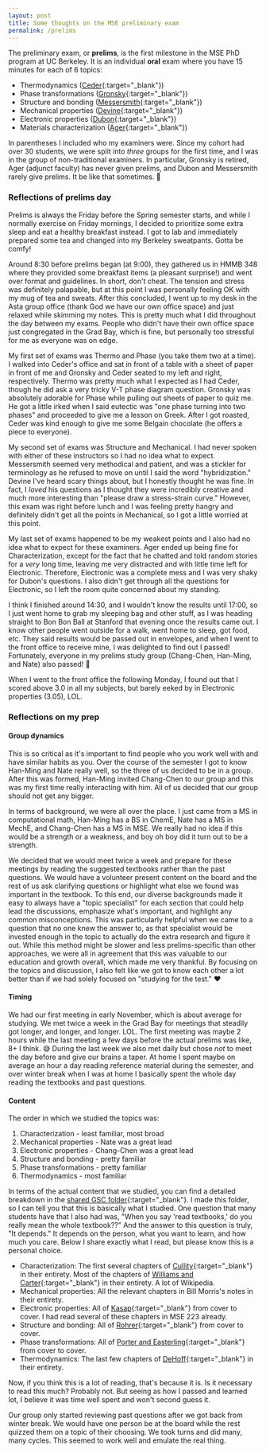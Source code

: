 ```yaml
---
layout: post
title: Some thoughts on the MSE preliminary exam
permalink: /prelims
---
```


The preliminary exam, or **prelims**, is the first milestone in the MSE PhD program at UC Berkeley. 
It is an individual **oral** exam where you have 15 minutes for each of 6 topics:   

* Thermodynamics ([Ceder](https://mse.berkeley.edu/people_new/ceder/){:target="_blank"})
* Phase transformations ([Gronsky](https://mse.berkeley.edu/people_new/gronsky/){:target="_blank"})
* Structure and bonding ([Messersmith](https://mse.berkeley.edu/people_new/messersmith/){:target="_blank"})
* Mechanical properties ([Devine](https://mse.berkeley.edu/people_new/devine/){:target="_blank"})
* Electronic properties ([Dubon](https://mse.berkeley.edu/people_new/oscar-dubon/){:target="_blank"})
* Materials characterization ([Ager](https://mse.berkeley.edu/people_new/ager/){:target="_blank"})

In parentheses I included who my examiners were. Since my cohort had over 30 students, we were split into *three* groups for the first time, and I was in the group of non-traditional examiners.
In particular, Gronsky is retired, Ager (adjunct faculty) has never given prelims, and Dubon and Messersmith rarely give prelims.
It be like that sometimes. 🤷

### Reflections of prelims day

Prelims is always the Friday before the Spring semester starts, and while I normally exercise on Friday mornings, I decided to prioritize some extra sleep and eat a healthy breakfast instead.
I got to lab and immediately prepared some tea and changed into my Berkeley sweatpants. Gotta be comfy!

Around 8:30 before prelims began (at 9:00), they gathered us in HMMB 348 where they provided some breakfast items (a pleasant surprise!) and went over format and guidelines. 
In short, don't cheat. 
The tension and stress was definitely palapable, but at this point I was personally feeling OK with my mug of tea and sweats.
After this concluded, I went up to my desk in the Asta group office (thank God we have our own office space) and just relaxed while skimming my notes.
This is pretty much what I did throughout the day between my exams. 
People who didn't have their own office space just congregated in the Grad Bay, which is fine, but personally too stressful for me as everyone was on edge.

My first set of exams was Thermo and Phase (you take them two at a time). 
I walked into Ceder's office and sat in front of a table with a sheet of paper in front of me and Gronsky and Ceder seated to my left and right, respectively.
Thermo was pretty much what I expected as I had Ceder, though he did ask a very tricky V-T phase diagram question. 
Gronsky was absolutely adorable for Phase while pulling out sheets of paper to quiz me.
He got a little irked when I said eutectic was "one phase turning into two phases" and proceeded to give me a lesson on Greek.
After I got roasted, Ceder was kind enough to give me some Belgain chocolate (he offers a piece to everyone).

My second set of exams was Structure and Mechanical.
I had never spoken with either of these instructors so I had no idea what to expect.
Messersmith seemed very methodical and patient, and was a stickler for terminology as he refused to move on until I said the word "hybridization."
Devine I've heard scary things about, but I honestly thought he was fine. In fact, I *loved* his questions as I thought they were incredibly creative and much more interesting than "please draw a stress-strain curve."
However, this exam was right before lunch and I was feeling pretty hangry and definitely didn't get all the points in Mechanical, so I got a little worried at this point.

My last set of exams happened to be my weakest points and I also had no idea what to expect for these examiners.
Ager ended up being fine for Characterization, except for the fact that he chatted and told random stories for a *very* long time, leaving me very distracted and with little time left for Electronic.
Therefore, Electronic was a complete mess and I was very shaky for Dubon's questions.
I also didn't get through all the questions for Electronic, so I left the room quite concerned about my standing.

I think I finished around 14:30, and I wouldn't know the results until 17:00, so I just went home to grab my sleeping bag and other stuff, as I was heading straight to Bon Bon Ball at Stanford that evening once the results came out.
I know other people went outside for a walk, went home to sleep, got food, etc.
They said results would be passed out in envelopes, and when I went to the front office to receive mine, I was delighted to find out I passed!
Fortunately, everyone in my prelims study group (Chang-Chen, Han-Ming, and Nate) also passed! 🎉

When I went to the front office the following Monday, I found out that I scored above 3.0 in all my subjects, but barely eeked by in Electronic properties (3.05), LOL.


### Reflections on my prep

#### Group dynamics

This is so critical as it's important to find people who you work well with and have similar habits as you.
Over the course of the semester I got to know Han-Ming and Nate really well, so the three of us decided to be in a group.
After this was formed, Han-Ming invited Chang-Chen to our group and this was my first time really interacting with him.
All of us decided that our group should not get any bigger.

In terms of background, we were all over the place. I just came from a MS in computational math, Han-Ming has a BS in ChemE, Nate has a MS in MechE, and Chang-Chen has a MS in MSE. 
We really had no idea if this would be a strength or a weakness, and boy oh boy did it turn out to be a strength.

We decided that we would meet twice a week and prepare for these meetings by reading the suggested textbooks rather than the past questions. 
We would have a volunteer present content on the board and the rest of us ask clarifying questions or highlight what else we found was important in the textbook.
To this end, our diverse backgrounds made it easy to always have a "topic specialist" for each section that could help lead the discussions, emphasize what's important, and highlight any common misconceptions.
This was particularly helpful when we came to a question that no one knew the answer to, as that specialist would be invested enough in the topic to actually do the extra research and figure it out.
While this method might be slower and less prelims-specific than other approaches, we were all in agreement that this was valuable to our education and growth overall, which made me very thankful. 
By focusing on the topics and discussion, I also felt like we got to know each other a lot better than if we had solely focused on "studying for the test." ❤️


#### Timing
We had our first meeting in early November, which is about average for studying. We met twice a week in the Grad Bay for meetings that steadily got longer, and longer, and longer. LOL. 
The first meeting was maybe 2 hours while the last meeting a few days before the actual prelims was like, 8+ I think. 😅
During the last week we also met daily but chose *not* to meet the day before and give our brains a taper.
At home I spent maybe on average an hour a day reading reference material during the semester, and over winter break when I was at home I basically spent the whole day reading the textbooks and past questions.


#### Content
The order in which we studied the topics was:

1. Characterization - least familiar, most broad
1. Mechanical properties - Nate was a great lead
1. Electronic properties - Chang-Chen was a great lead
1. Structure and bonding - pretty familiar
1. Phase transformations - pretty familiar
1. Thermodynamics - most familiar

In terms of the actual content that we studied, you can find a detailed breakdown in the [shared GSC folder](https://drive.google.com/drive/folders/1IpYgjRKMYpQVmu84i3yQ_TgTvwVKhiR6?usp=sharing){:target="_blank"}.
I made this folder, so I can tell you that this is basically what I studied. 
One question that many students have that I also had was, "When you say 'read textbooks,' do you really mean the whole textbook??"
And the answer to this question is truly, "It depends." It depends on the person, what you want to learn, and how much you care.
Below I share exactly what I read, but please know this is a personal choice.

* Characterization: The first several chapters of [Cullity](https://www.pearson.com/us/higher-education/program/Cullity-Elements-of-X-Ray-Diffraction-3rd-Edition/PGM113710.html){:target="_blank"} in their entirety. Most of the chapters of [Williams and Carter](https://link.springer.com/book/10.1007/978-0-387-76501-3){:target="_blank"} in their entirety. A lot of Wikipedia.
* Mechanical properties: All the relevant chapters in Bill Morris's notes in their entirety.
* Electronic properties: All of [Kasap](https://www.mheducation.com/highered/product/principles-electronic-materials-devices-kasap/M9780078028182.html){:target="_blank"} from cover to cover. I had read several of these chapters in MSE 223 already.
* Structure and bonding: All of [Rohrer](https://www.cambridge.org/core/books/structure-and-bonding-in-crystalline-materials/F888E3A0747D6A8245139D2A5239EC2F){:target="_blank"} from cover to cover.
* Phase transformations: All of [Porter and Easterling](https://www.routledge.com/Phase-Transformations-in-Metals-and-Alloys-Revised-Reprint/Porter-Easterling-Sherif/p/book/9781420062106){:target="_blank"} from cover to cover.
* Thermodynamics: The last few chapters of [DeHoff](https://www.routledge.com/Thermodynamics-in-Materials-Science-Second-Edition/DeHoff/p/book/9780849340659){:target="_blank"} in their entirety.

Now, if you think this is a lot of reading, that's because it is. 
Is it necessary to read this much? Probably not. 
But seeing as how I passed and learned lot, I believe it was time well spent and won't second guess it.

Our group only started reviewing past questions after we got back from winter break. 
We would have one person be at the board while the rest quizzed them on a topic of their choosing. 
We took turns and did many, many cycles.
This seemed to work well and emulate the real thing.